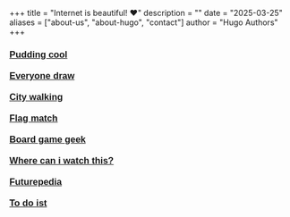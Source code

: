 +++
title = "Internet is beautiful! ♥️"
description = ""
date = "2025-03-25"
aliases = ["about-us", "about-hugo", "contact"]
author = "Hugo Authors"
+++

<h3 style="font-family:Arial, sans-serif"><a target="_blank" href="https://pudding.cool">Pudding cool</a><br/><br/><a target="_blank" href="https://everyonedraw.com">Everyone draw</a><br/><br/><a target="_blank" href="https://www.citywalki.com">City walking</a><br/><br/><a target="_blank" href="https://flagmatch.com">Flag match</a><br/><br/><a target="_blank" href="https://boardgamegeek.com">Board game geek</a><br/><br/>
<a target="_blank" href="https://www.wherecaniwatchthis.tv">Where can i watch this?</a><br/><br/>
<a target="_blank" href="https://www.futurepedia.io">Futurepedia</a><br/><br/>
<a target="_blank" href="https://www.todoist.com/tr">To do ist</a>
</h3>
